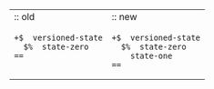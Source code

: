 <table>
<tr>
<td> ::  old </td> <td> ::  new </td>
</tr>
<tr>
<td>
  
  ```
  +$  versioned-state
    $%  state-zero
  ==
    
  ```
  
  </td>
<td>

```
+$  versioned-state
  $%  state-zero
    state-one
==
```

</td>
</tr>
</table>
